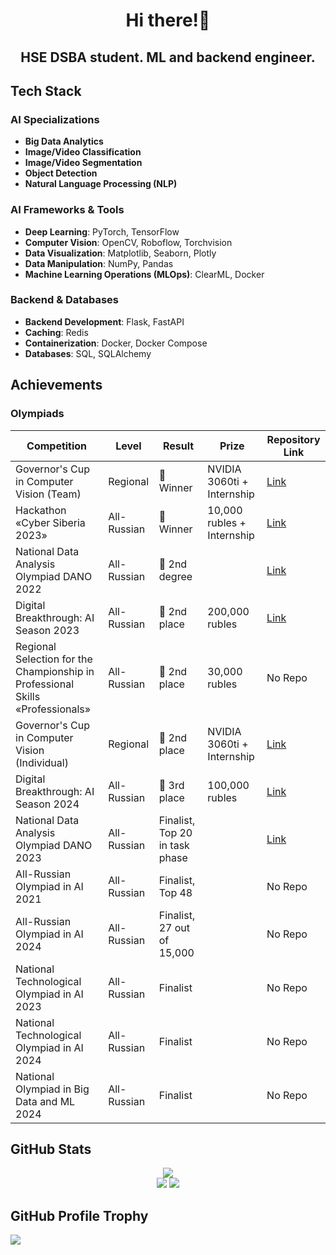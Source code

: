 <h1 align="center">Hi there!👋</h1>
<h2 align="center">HSE DSBA student. ML and backend engineer.</h3>


## Tech Stack

### AI Specializations
- **Big Data Analytics**
- **Image/Video Classification**
- **Image/Video Segmentation**
- **Object Detection**
- **Natural Language Processing (NLP)**
  
### AI Frameworks & Tools
- **Deep Learning**: PyTorch, TensorFlow
- **Computer Vision**: OpenCV, Roboflow, Torchvision
- **Data Visualization**: Matplotlib, Seaborn, Plotly
- **Data Manipulation**: NumPy, Pandas
- **Machine Learning Operations (MLOps)**: ClearML, Docker

### Backend & Databases
- **Backend Development**: Flask, FastAPI
- **Caching**: Redis
- **Containerization**: Docker, Docker Compose
- **Databases**: SQL, SQLAlchemy

## Achievements

### Olympiads
| Competition                                                                    | Level         | Result                          | Prize                          | Repository Link                       |
| ------------------------------------------------------------------------------ | ------------- | ------------------------------- | ------------------------------ | ------------------------------------- |
| Governor's Cup in Computer Vision (Team)                                       | Regional      | 🥇 Winner                       | NVIDIA 3060ti + Internship     | [Link](https://github.com/D1ffic00lt/computer-vision-cup) |
| Hackathon «Cyber Siberia 2023»                                                 | All-Russian   | 🥇 Winner                       | 10,000 rubles + Internship | [Link](https://github.com/llitone/acceptance-of-apartments-app) |
| National Data Analysis Olympiad DANO 2022                                      | All-Russian   | 🥈 2nd degree          |                                | [Link](https://github.com/D1ffic00lt/dano-olympiad-final-stage) |
| Digital Breakthrough: AI Season 2023                                           | All-Russian   | 🥈 2nd place                    | 200,000 rubles                 | [Link](https://github.com/llitone/rutube-video-captioning) |
| Regional Selection for the Championship in Professional Skills «Professionals» | All-Russian   | 🥈 2nd place                    | 30,000 rubles                  | No Repo |
| Governor's Cup in Computer Vision (Individual)                                 | Regional      | 🥈 2nd place                    | NVIDIA 3060ti + Internship     | [Link](https://github.com/D1ffic00lt/computer-vision-cup) |
| Digital Breakthrough: AI Season 2024                                           | All-Russian   | 🥉 3rd place                    | 100,000 rubles                 | [Link](https://github.com/D1ffic00lt/Sky-Eye) |
| National Data Analysis Olympiad DANO 2023                                      | All-Russian   | Finalist, Top 20 in task phase |                                | [Link](https://github.com/D1ffic00lt/dano-2023) |
| All-Russian Olympiad in AI 2021                                                | All-Russian   | Finalist, Top 48                        |                                | No Repo |
| All-Russian Olympiad in AI 2024                                                | All-Russian   | Finalist, 27 out of 15,000                        |                                | No Repo |
| National Technological Olympiad in AI 2023                                     | All-Russian   | Finalist                        |                                | No Repo |
| National Technological Olympiad in AI 2024                                     | All-Russian   | Finalist                        |                                | No Repo |
| National Olympiad in Big Data and ML 2024                                      | All-Russian   | Finalist                        |                                | No Repo |


## GitHub Stats

<div align="center">
    <img src="https://komarev.com/ghpvc/?username=D1ffic00lt&style=for-the-badge">
</div>

<div align="center">
    <img src="https://github-readme-stats.vercel.app/api?username=D1ffic00lt&show_icons=true&theme=radical&include_all_commits=true&card_width=400"/>
    <img src="https://streak-stats.demolab.com/?user=D1ffic00lt&theme=radical&card_width=400"/>
</div>



## GitHub Profile Trophy
![](https://github-profile-trophy.vercel.app/?username=D1ffic00lt&rank=SECRET,SSS,SS,S)

